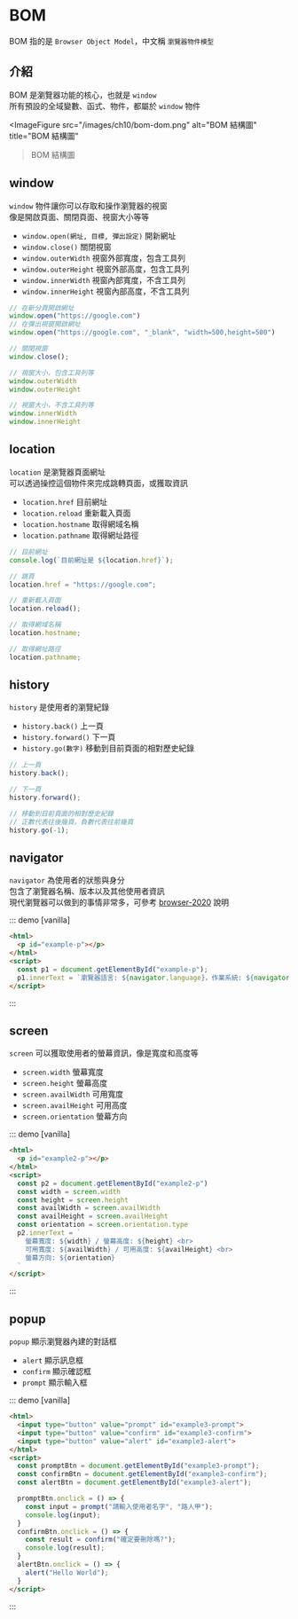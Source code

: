 # BOM
BOM 指的是 `Browser Object Model`，中文稱 `瀏覽器物件模型`  

## 介紹
BOM 是瀏覽器功能的核心，也就是 `window`  
所有預設的全域變數、函式、物件，都屬於 `window` 物件  

<ImageFigure
  src="/images/ch10/bom-dom.png"
  alt="BOM 結構圖"
  title="BOM 結構圖"
>BOM 結構圖</ImageFigure>

<!--
<Tree id="tree1" height="200px" :data="[{ id: 1, text_1: 'window', father: null, color:'#FF5722' },
{ id: 2, text_1: 'document', father: 1, color:'#00bcd4' }, 
{ id: 3, text_1: 'history', father: 1, color:'#00bcd4' }, 
{ id: 4, text_1: 'screen', father: 1, color:'#00bcd4' },
{ id: 5, text_1: 'navigator', father: 1, color:'#00bcd4' },
{ id: 6, text_1: 'location', father: 1, color:'#00bcd4' },
{ id: 7, text_1: 'popup', father: 1, color:'#00bcd4' }]" />
-->

## window
`window` 物件讓你可以存取和操作瀏覽器的視窗  
像是開啟頁面、關閉頁面、視窗大小等等  
- `window.open(網址, 目標, 彈出設定)` 開新網址
- `window.close()` 關閉視窗
- `window.outerWidth` 視窗外部寬度，包含工具列
- `window.outerHeight` 視窗外部高度，包含工具列
- `window.innerWidth` 視窗內部寬度，不含工具列
- `window.innerHeight` 視窗內部高度，不含工具列

```js
// 在新分頁開啟網址
window.open("https://google.com")
// 在彈出視窗開啟網址
window.open("https://google.com", "_blank", "width=500,height=500")

// 關閉視窗
window.close();

// 視窗大小，包含工具列等
window.outerWidth
window.outerHeight

// 視窗大小，不含工具列等
window.innerWidth
window.innerHeight
```

## location
`location` 是瀏覽器頁面網址  
可以透過操控這個物件來完成跳轉頁面，或獲取資訊  
- `location.href` 目前網址
- `location.reload` 重新載入頁面
- `location.hostname` 取得網域名稱
- `location.pathname` 取得網址路徑
```js
// 目前網址
console.log(`目前網址是 ${location.href}`);

// 跳頁
location.href = "https://google.com";

// 重新載入頁面
location.reload();

// 取得網域名稱
location.hostname;

// 取得網址路徑
location.pathname;
```

## history
`history` 是使用者的瀏覽紀錄  
- `history.back()` 上一頁
- `history.forward()` 下一頁
- `history.go(數字)` 移動到目前頁面的相對歷史紀錄

```js
// 上一頁
history.back();

// 下一頁
history.forward();

// 移動到目前頁面的相對歷史紀錄
// 正數代表往後幾頁，負數代表往前幾頁
history.go(-1);
```

## navigator
`navigator` 為使用者的狀態與身分  
包含了瀏覽器名稱、版本以及其他使用者資訊  
現代瀏覽器可以做到的事情非常多，可參考 [browser-2020](https://github.com/luruke/browser-2020) 說明  

::: demo [vanilla]
```html
<html>
  <p id="example-p"></p>
</html>
<script>
  const p1 = document.getElementById("example-p");
  p1.innerText = `瀏覽器語言: ${navigator.language}，作業系統: ${navigator.platform}`
</script>
```
:::

## screen
`screen` 可以獲取使用者的螢幕資訊，像是寬度和高度等  
- `screen.width` 螢幕寬度
- `screen.height` 螢幕高度
- `screen.availWidth` 可用寬度
- `screen.availHeight` 可用高度
- `screen.orientation` 螢幕方向

::: demo [vanilla]
```html
<html>
  <p id="example2-p"></p>
</html>
<script>
  const p2 = document.getElementById("example2-p")
  const width = screen.width
  const height = screen.height
  const availWidth = screen.availWidth
  const availHeight = screen.availHeight
  const orientation = screen.orientation.type
  p2.innerText = `
    螢幕寬度: ${width} / 螢幕高度: ${height} <br>
    可用寬度: ${availWidth} / 可用高度: ${availHeight} <br>
    螢幕方向: ${orientation}
  `
</script>
```
:::

## popup
`popup` 顯示瀏覽器內建的對話框  
- `alert` 顯示訊息框
- `confirm` 顯示確認框
- `prompt` 顯示輸入框

::: demo [vanilla]
```html
<html>
  <input type="button" value="prompt" id="example3-prompt">
  <input type="button" value="confirm" id="example3-confirm">
  <input type="button" value="alert" id="example3-alert">
</html>
<script>
  const promptBtn = document.getElementById("example3-prompt");
  const confirmBtn = document.getElementById("example3-confirm");
  const alertBtn = document.getElementById("example3-alert");

  promptBtn.onclick = () => {
    const input = prompt("請輸入使用者名字", "路人甲");
    console.log(input);
  }
  confirmBtn.onclick = () => {
    const result = confirm("確定要刪除嗎?");
    console.log(result);
  }
  alertBtn.onclick = () => {
    alert("Hello World");
  }
</script>
```
:::


